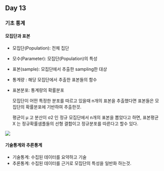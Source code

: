 ## Day 13

### 기초 통계 

#### 모집단과 표본

* 모집단(Population): 전체 집단

* 모수(Parameter): 모집단(Population)의 특성

* 표본(sample): 모집단에서 추출한 sampling한 대상

* 통계량 : 해당 모집단에서 추출한 표본들의 함수

* 표본분포:  통계량의 확률분포

  모집단이 어떤 특정한 분포를 따르고 있을때 n개의 표본을 추출했다면 표본들은 모집단의 확률분포에 기반하여 추출한것.

  

  평균이 μ 고 분산이 σ2 인 정규 모집단에서 n개의 표본을 뽑았다고 하면, 표본평균 X 는 정규확률샘플들의 선형 결합이고 정규분포를 따른다고 할수 있다.

![](C:\Users\student\Desktop\TIL\R\images\기초통계2.JPG)

#### 기술통계와 추론통계

* 기술통계: 수집된 데이터를 요약하고 기술
* 추론통계: 수집된 데이터를 근거로 모집단의 특성을 일반화 하는것.

